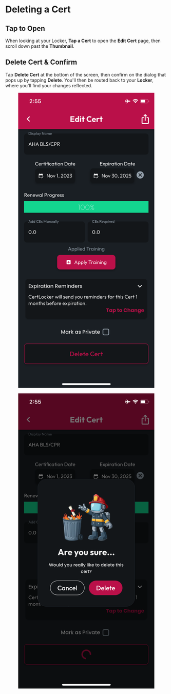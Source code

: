 # Deleting a Cert

## Tap to Open

When looking at your Locker, **Tap a Cert** to open the **Edit Cert** page, then scroll down past the **Thumbnail**.

## Delete Cert & Confirm

Tap **Delete Cert** at the bottom of the screen, then confirm on the dialog that pops up by tapping **Delete**. You'll then be routed back to your **Locker**, where you'll find your changes reflected.

<div><figure><img src="../.gitbook/assets/1.0.0-delete-button.PNG" alt=""><figcaption></figcaption></figure> <figure><img src="../.gitbook/assets/1.0.0-delete-modal.PNG" alt=""><figcaption></figcaption></figure></div>
